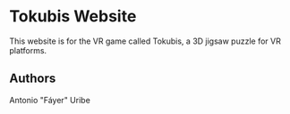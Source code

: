 # Tokubis Website

This website is for the VR game called Tokubis, a 3D jigsaw puzzle for VR platforms.

## Authors

Antonio "Fáyer" Uribe